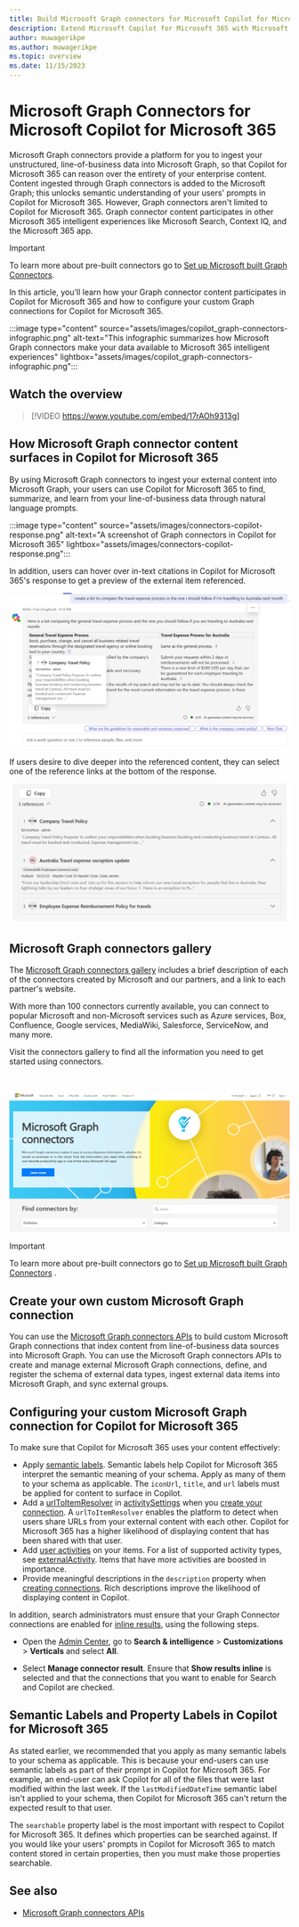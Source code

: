 ```yaml
---
title: Build Microsoft Graph connectors for Microsoft Copilot for Microsoft 365
description: Extend Microsoft Copilot for Microsoft 365 with Microsoft Graph connectors
author: muwagerikpe
ms.author: muwagerikpe
ms.topic: overview
ms.date: 11/15/2023
---
```


# Microsoft Graph Connectors for Microsoft Copilot for Microsoft 365

Microsoft Graph connectors provide a platform for you to ingest your unstructured, line-of-business data into Microsoft Graph, so that Copilot for Microsoft 365 can reason over the entirety of your enterprise content. Content ingested through Graph connectors is added to the Microsoft Graph; this unlocks semantic understanding of your users' prompts in Copilot for Microsoft 365. However, Graph connectors aren't limited to Copilot for Microsoft 365. Graph connector content participates in other Microsoft 365 intelligent experiences like Microsoft Search, Context IQ, and the Microsoft 365 app.

> [!IMPORTANT]
>
> To learn more about pre-built connectors go to [Set up Microsoft built Graph Connectors](/microsoftsearch/configure-connector).

In this article, you'll learn how your Graph connector content participates in Copilot for Microsoft 365 and how to configure your custom Graph connections for Copilot for Microsoft 365.

:::image type="content" source="assets/images/copilot_graph-connectors-infographic.png" alt-text="This infographic summarizes how Microsoft Graph connectors make your data available to Microsoft 365 intelligent experiences" lightbox="assets/images/copilot_graph-connectors-infographic.png":::

## Watch the overview

> [!VIDEO https://www.youtube.com/embed/17rAOh9313g]

## How Microsoft Graph connector content surfaces in Copilot for Microsoft 365

By using Microsoft Graph connectors to ingest your external content into Microsoft Graph, your users can use Copilot for Microsoft 365 to find, summarize, and learn from your line-of-business data through natural language prompts.

:::image type="content" source="assets/images/connectors-copilot-response.png" alt-text="A screenshot of Graph connectors in Copilot for Microsoft 365" lightbox="assets/images/connectors-copilot-response.png":::

In addition, users can hover over in-text citations in Copilot for Microsoft 365's response to get a preview of the external item referenced.

![A screenshot of hovering over a Graph connectors response in Copilot for Microsoft 365](assets/images/connectors-copilot-hover.png)

If users desire to dive deeper into the referenced content, they can select one of the reference links at the bottom of the response.

![A screenshot of Graph connectors reference list in Copilot for Microsoft 365](assets/images/connectors-copilot-logo.png)

## Microsoft Graph connectors gallery

The [Microsoft Graph connectors gallery](https://www.microsoft.com/microsoft-search/connectors) includes a brief description of each of the connectors created by Microsoft and our partners, and a link to each partner's website.

With more than 100 connectors currently available, you can connect to popular Microsoft and non-Microsoft services such as Azure services, Box, Confluence, Google services, MediaWiki, Salesforce, ServiceNow, and many more.

Visit the connectors gallery to find all the information you need to get started using connectors.

<br>

![Image showing the new connectors gallery.](assets/images/connectors-gallery.png)


> [!IMPORTANT]
>
> To learn more about pre-built connectors go to [Set up Microsoft built Graph Connectors](/microsoftsearch/configure-connector) .

## Create your own custom Microsoft Graph connection

You can use the [Microsoft Graph connectors APIs](/graph/connecting-external-content-connectors-api-overview?context=microsoft-365-copilot/extensibility/context) to build custom Microsoft Graph connections that index content from line-of-business data sources into Microsoft Graph. You can use the Microsoft Graph connectors APIs to create and manage external Microsoft Graph connections, define, and register the schema of external data types, ingest external data items into Microsoft Graph, and sync external groups.

## Configuring your custom Microsoft Graph connection for Copilot for Microsoft 365

To make sure that Copilot for Microsoft 365 uses your content effectively:

- Apply [semantic labels](/graph/connecting-external-content-manage-schema). Semantic labels help Copilot for Microsoft 365 interpret the semantic meaning of your schema. Apply as many of them to your schema as applicable. The `iconUrl`, `title`, and `url` labels must be applied for content to surface in Copilot.
- Add a [urlToItemResolver](/graph/api/resources/externalconnectors-urltoitemresolverbase) in [activitySettings](/graph/api/resources/externalconnectors-activitysettings) when you [create your connection](/graph/connecting-external-content-manage-connections#create-a-connection). A `urlToItemResolver` enables the platform to detect when users share URLs from your external content with each other. Copilot for Microsoft 365 has a higher likelihood of displaying content that has been shared with that user.
- Add [user activities](/graph/api/externalconnectors-externalitem-addactivities) on your items. For a list of supported activity types, see [externalActivity](/graph/api/resources/externalconnectors-externalactivity). Items that have more activities are boosted in importance.
- Provide meaningful descriptions in the `description` property when [creating connections](/graph/api/externalconnectors-external-post-connections). Rich descriptions improve the likelihood of displaying content in Copilot.

In addition, search administrators must ensure that your Graph Connector connections are enabled for [inline results](/microsoftsearch/connectors-in-all-vertical), using the following steps.

- Open the [Admin Center](https://admin.microsoft.com/), go to **Search & intelligence** > **Customizations** > **Verticals** and select **All**.

- Select **Manage connector result**. Ensure that **Show results inline** is selected and that the connections that you want to enable for Search and Copilot are checked.

## Semantic Labels and Property Labels in Copilot for Microsoft 365

As stated earlier, we recommended that you apply as many semantic labels to your schema as applicable. This is because your end-users can use semantic labels as part of their prompt in Copilot for Microsoft 365. For example, an end-user can ask Copilot for all of the files that were last modified within the last week. If the `lastModifiedDateTime` semantic label isn't applied to your schema, then Copilot for Microsoft 365 can't return the expected result to that user.

The `searchable` property label is the most important with respect to Copilot for Microsoft 365. It defines which properties can be searched against. If you would like your users' prompts in Copilot for Microsoft 365 to match content stored in certain properties, then you must make those properties searchable.

## See also

- [Microsoft Graph connectors APIs](/graph/connecting-external-content-connectors-api-overview?context=microsoft-365-copilot/extensibility/context)
